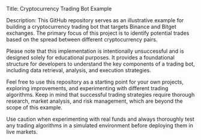 
Title: Cryptocurrency Trading Bot Example

Description:
This GitHub repository serves as an illustrative example for building a cryptocurrency trading bot that targets Binance and Bitget exchanges. The primary focus of this project is to identify potential trades based on the spread between different cryptocurrency pairs.

Please note that this implementation is intentionally unsuccessful and is designed solely for educational purposes. It provides a foundational structure for developers to understand the key components of a trading bot, including data retrieval, analysis, and execution strategies.

Feel free to use this repository as a starting point for your own projects, exploring improvements, and experimenting with different trading algorithms. Keep in mind that successful trading strategies require thorough research, market analysis, and risk management, which are beyond the scope of this example.

Use caution when experimenting with real funds and always thoroughly test any trading algorithms in a simulated environment before deploying them in live markets.
